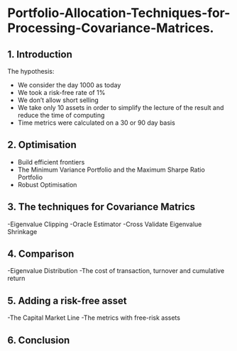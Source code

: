 # Portfolio-Allocation-Techniques-for-Processing-Covariance-Matrices.

## 1. Introduction 
The hypothesis: 
- We consider the day 1000 as today 
- We took a risk-free rate of 1% 
- We don’t allow short selling 
- We take only 10 assets in order to simplify the lecture of the result and reduce the time of computing 
- Time metrics were calculated on a 30 or 90 day basis 
## 2. Optimisation
- Build efficient frontiers 
- The Minimum Variance Portfolio and the Maximum Sharpe Ratio Portfolio 
- Robust Optimisation 
## 3. The techniques for Covariance Matrics
-Eigenvalue Clipping 
-Oracle Estimator 
-Cross Validate Eigenvalue Shrinkage 
## 4. Comparison
-Eigenvalue Distribution 
-The cost of transaction, turnover and cumulative return
## 5. Adding a risk-free asset
-The Capital Market Line 
-The metrics with free-risk assets 
## 6. Conclusion
